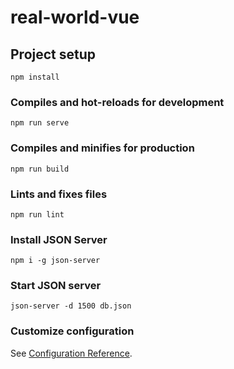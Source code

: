 # real-world-vue

## Project setup
```
npm install
```

### Compiles and hot-reloads for development
```
npm run serve
```

### Compiles and minifies for production
```
npm run build
```

### Lints and fixes files
```
npm run lint
```

### Install JSON Server
```
npm i -g json-server
```

### Start JSON server
```
json-server -d 1500 db.json
```

### Customize configuration
See [Configuration Reference](https://cli.vuejs.org/config/).
